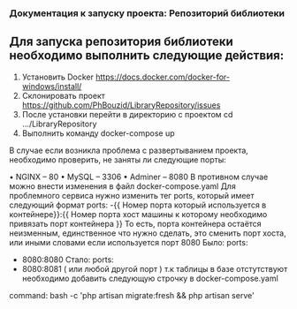 ### Документация к  запуску проекта: Репозиторий библиотеки

## Для запуска репозитория библиотеки необходимо выполнить следующие действия:
1.	Установить Docker https://docs.docker.com/docker-for-windows/install/
2.	Склонировать проект https://github.com/PhBouzid/LibraryRepository/issues
3.	После установки перейти в директорию с проектом cd …/LibraryRepository
4.	Выполнить команду docker-compose up

В случае если возникла проблема с развертыванием проекта, необходимо проверить, не заняты ли следующие порты:

•	NGINX – 80
•	MySQL – 3306
•	Adminer – 8080
В противном случае можно внести изменения в файл docker-compose.yaml
Для проблемного сервиса нужно изменить тег ports, который имеет следующий формат
ports:
	-{{ Номер порта который используется в контейнере}}:{{ Номер порта хост машины к которому необходимо привязать порт контейнера }}
То есть, порта контейнера остаётся неизменным, единственное что нужно сделать, это сменить порт хоста, или иными словами если используется порт 8080
Было:
ports:
-	8080:8080
Стало:
ports:
-	8080:8081 ( или любой другой порт )
т.к таблицы в базе отстутствуют необходимо добавить следующую строчку в docker-compose.yaml

command: bash -c 'php artisan migrate:fresh && php artisan serve'


